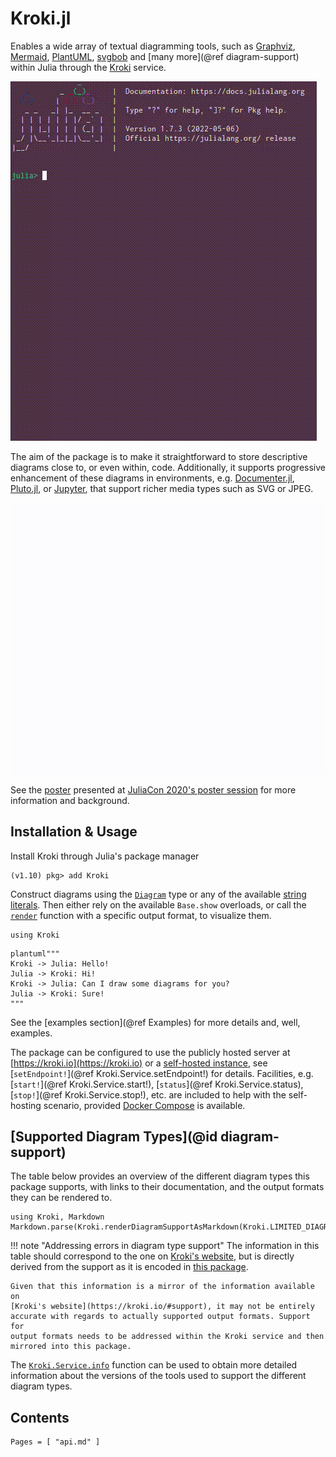 # Kroki.jl

Enables a wide array of textual diagramming tools, such as
[Graphviz](https://www.graphviz.org), [Mermaid](https://mermaidjs.github.io),
[PlantUML](https://plantuml.com),
[svgbob](https://ivanceras.github.io/content/Svgbob.html) and [many more](@ref
diagram-support) within Julia through the [Kroki](https://kroki.io) service.

![Kroki REPL Demo](./kroki-demo-repl.gif)

The aim of the package is to make it straightforward to store descriptive
diagrams close to, or even within, code. Additionally, it supports progressive
enhancement of these diagrams in environments, e.g.
[Documenter.jl](https://juliadocs.github.io/Documenter.jl/stable/),
[Pluto.jl](https://github.com/fonsp/Pluto.jl), or
[Jupyter](https://jupyter.org), that support richer media types such as SVG or
JPEG.

![Kroki Pluto Demo](./kroki-demo-pluto.gif)

See the [poster](https://live.juliacon.org/uploads/posters/M8KTBL.pdf)
presented at [JuliaCon 2020's poster
session](https://pretalx.com/juliacon2020/talk/9BNNMD/) for more information
and background.

## Installation & Usage

Install Kroki through Julia's package manager

```
(v1.10) pkg> add Kroki
```

Construct diagrams using the
[`Diagram`](https://bauglir.github.io/Kroki.jl/stable/api/#Kroki.Diagram) type
or any of the available [string
literals](https://bauglir.github.io/Kroki.jl/stable/api/#String-Literals). Then
either rely on the available `Base.show` overloads, or call the
[`render`](https://bauglir.github.io/Kroki.jl/stable/api/#Kroki.render)
function with a specific output format, to visualize them.

```@setup introduction
using Kroki
```

```@example introduction
plantuml"""
Kroki -> Julia: Hello!
Julia -> Kroki: Hi!
Kroki -> Julia: Can I draw some diagrams for you?
Julia -> Kroki: Sure!
"""
```

See the [examples section](@ref Examples) for more details and, well, examples.

The package can be configured to use the publicly hosted server at
[https://kroki.io](https://kroki.io) or a [self-hosted
instance](https://docs.kroki.io/kroki/setup/install), see [`setEndpoint!`](@ref
Kroki.Service.setEndpoint!) for details. Facilities, e.g. [`start!`](@ref
Kroki.Service.start!), [`status`](@ref Kroki.Service.status), [`stop!`](@ref
Kroki.Service.stop!), etc. are included to help with the self-hosting scenario,
provided [Docker Compose](https://docs.docker.com/compose) is available.

## [Supported Diagram Types](@id diagram-support)

The table below provides an overview of the different diagram types this
package supports, with links to their documentation, and the output formats
they can be rendered to.

```@eval
using Kroki, Markdown
Markdown.parse(Kroki.renderDiagramSupportAsMarkdown(Kroki.LIMITED_DIAGRAM_SUPPORT))
```

!!! note "Addressing errors in diagram type support"
    The information in this table should correspond to the one on [Kroki's
    website](https://kroki.io/#support), but is directly derived from the
    support as it is encoded in [this
    package](https://bauglir.github.io/Kroki.jl/stable/api/#Kroki.LIMITED_DIAGRAM_SUPPORT).

    Given that this information is a mirror of the information available on
    [Kroki's website](https://kroki.io/#support), it may not be entirely
    accurate with regards to actually supported output formats. Support for
    output formats needs to be addressed within the Kroki service and then
    mirrored into this package.

The [`Kroki.Service.info`](@ref) function can be used to obtain more detailed
information about the versions of the tools used to support the different
diagram types.

## Contents

```@contents
Pages = [ "api.md" ]
```
